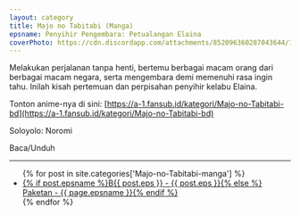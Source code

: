 ```yaml
---
layout: category
title: Majo no Tabitabi (Manga)
epsname: Penyihir Pengembara꞉ Petualangan Elaina
coverPhoto: https://cdn.discordapp.com/attachments/852096360287043644/1075706389319663676/606bb903-f4d9-4f16-b901-53fb79b1c18f1.jpg
---
```


Melakukan perjalanan tanpa henti, bertemu berbagai macam orang dari berbagai macam negara, serta mengembara demi memenuhi rasa ingin tahu. Inilah kisah pertemuan dan perpisahan penyihir kelabu Elaina.

Tonton anime-nya di sini: [https://a-1.fansub.id/kategori/Majo-no-Tabitabi-bd](https://a-1.fansub.id/kategori/Majo-no-Tabitabi-bd)

Soloyolo: Noromi

Baca/Unduh

---
  <ul>
    {% for post in site.categories['Majo-no-Tabitabi-manga'] %}
  <li><a href="{{ site.baseurl }}{{ post.url }}">{% if post.epsname %}B{{ post.eps }} - {{ post.eps }}{% else %} Paketan - {{ page.epsname }}{% endif %}</a></li>
  {% endfor %}
  </ul>